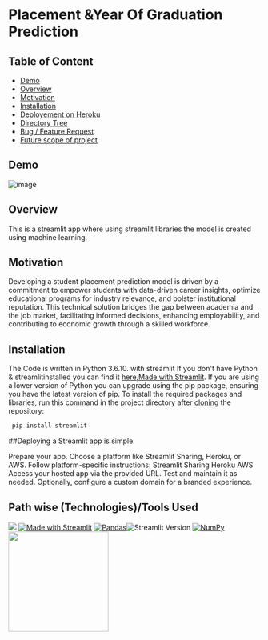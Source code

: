 # Placement &Year Of Graduation Prediction

## Table of Content
  * [Demo](#demo)
  * [Overview](#overview)
  * [Motivation](#motivation)
  * [Installation](#installation)
  * [Deployement on Heroku](#deployement-on-heroku)
  * [Directory Tree](#directory-tree)
  * [Bug / Feature Request](#bug---feature-request)
  * [Future scope of project](#future-scope)


## Demo
![image](https://github.com/navyasweet/student_placements/assets/134292286/7abd5d23-7897-44c7-ada1-c15a2727590f)



## Overview
This is a streamlit app where using streamlit libraries the model is created using machine learning.

## Motivation
Developing a student placement prediction model is driven by a commitment to empower students with data-driven career insights, optimize educational programs for industry relevance, and bolster institutional reputation. This technical solution bridges the gap between academia and the job market, facilitating informed decisions, enhancing employability, and contributing to economic growth through a skilled workforce.

## Installation
The Code is written in Python 3.6.10. with streamlit  If you don't have Python & streamlitinstalled you can find it [here](https://www.python.org/downloads/),[Made with Streamlit](https://streamlit.io/). If you are using a lower version of Python you can upgrade using the pip package, ensuring you have the latest version of pip. To install the required packages and libraries, run this command in the project directory after [cloning](https://www.howtogeek.com/451360/how-to-clone-a-github-repository/) the repository:
```bash
 pip install streamlit
```
##Deploying a Streamlit app is simple:

Prepare your app.
Choose a platform like Streamlit Sharing, Heroku, or AWS.
Follow platform-specific instructions:
Streamlit Sharing
Heroku
AWS
Access your hosted app via the provided URL. Test and maintain it as needed.
Optionally, configure a custom domain for a branded experience.




## Path wise (Technologies)/Tools Used

![](https://forthebadge.com/images/badges/made-with-python.svg)
[![Made with Streamlit](https://img.shields.io/badge/Made%20with-Streamlit-FF4B4B.svg)](https://streamlit.io/)
[![Pandas](https://img.shields.io/badge/Pandas-0.25.3-blue)](https://pandas.pydata.org/)![Streamlit Version](https://img.shields.io/badge/Streamlit-0.89.0-green)
[![NumPy](https://img.shields.io/badge/NumPy-1.21.2-blue)](https://numpy.org/)
  [<img target="_blank" src="https://scikit-learn.org/stable/_static/scikit-learn-logo-small.png" width=200>](https://scikit-learn.org/stable/) 

